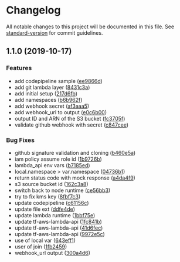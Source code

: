 # Changelog

All notable changes to this project will be documented in this file. See [standard-version](https://github.com/conventional-changelog/standard-version) for commit guidelines.

## 1.1.0 (2019-10-17)


### Features

* add codepipeline sample ([ee9866d](https://github.com/alexandermendes/tf-aws-ghe-clone/commit/ee9866db30feee2a09ce7c056ffb34348b75760f))
* add git lambda layer ([8431c3a](https://github.com/alexandermendes/tf-aws-ghe-clone/commit/8431c3aceb5e529324699f05861c952a7a7fb2f8))
* add initial setup ([217d6fb](https://github.com/alexandermendes/tf-aws-ghe-clone/commit/217d6fb15ccb5fa45b0ac326bf53b85cc61084fd))
* add namespaces ([b6b962f](https://github.com/alexandermendes/tf-aws-ghe-clone/commit/b6b962f6731d8012cdbbb3ed2d9f30386deffe0a))
* add webhook secret ([af3aaa5](https://github.com/alexandermendes/tf-aws-ghe-clone/commit/af3aaa59c708f16c07a256c44aa98814fca40ef2))
* add webhook_url to output ([e0c6b00](https://github.com/alexandermendes/tf-aws-ghe-clone/commit/e0c6b0003a76aee0bc0e96bd3e0743cdbf9cc93e))
* output ID and ARN of the S3 bucket ([fc3705f](https://github.com/alexandermendes/tf-aws-ghe-clone/commit/fc3705f232eaeb4637060e8845473953873f9355))
* validate github webhook with secret ([c847cee](https://github.com/alexandermendes/tf-aws-ghe-clone/commit/c847cee0bea34a41dbf03176e54ef1d69477f00b))


### Bug Fixes

* github signature validation and cloning ([b460e5a](https://github.com/alexandermendes/tf-aws-ghe-clone/commit/b460e5af31ac586d551c81261df5d375858766bb))
* iam policy assume role id ([1b9726b](https://github.com/alexandermendes/tf-aws-ghe-clone/commit/1b9726bfab88a501ad6897fdfe8bfee276ec0122))
* lambda_api env vars ([b7185ed](https://github.com/alexandermendes/tf-aws-ghe-clone/commit/b7185edf682c305149caa2b54331f8ba87ed2a57))
* local.namespace > var.namespace ([04736b1](https://github.com/alexandermendes/tf-aws-ghe-clone/commit/04736b1ef9e473fdd9fb3775ea539c2e80b95b28))
* return status code with mock response ([a4da4f9](https://github.com/alexandermendes/tf-aws-ghe-clone/commit/a4da4f96dffc86d50d0dab4fc25b6b5a25fb7b41))
* s3 source bucket id ([162c3a8](https://github.com/alexandermendes/tf-aws-ghe-clone/commit/162c3a878dc9203e1387bc01fc5b876631db53f0))
* switch back to node runtime ([ce56bb3](https://github.com/alexandermendes/tf-aws-ghe-clone/commit/ce56bb382f5af354b8f899fd9aaa08739bc7c3fb))
* try to fix kms key ([8fbf7c3](https://github.com/alexandermendes/tf-aws-ghe-clone/commit/8fbf7c3d99f339aed4e1183b006b6fb3e5e50d9c))
* update codepipeline ([c61156c](https://github.com/alexandermendes/tf-aws-ghe-clone/commit/c61156c705aa0cbb8642edb19ae9c5db41ad0db9))
* update file ext ([ddfe4de](https://github.com/alexandermendes/tf-aws-ghe-clone/commit/ddfe4ded5b49244bc881301c69e45c9b95b3cb81))
* update lambda runtime ([1bbf75e](https://github.com/alexandermendes/tf-aws-ghe-clone/commit/1bbf75e09a4b06c6bf759b37af41004f31b1391f))
* update tf-aws-lambda-api ([1fc841b](https://github.com/alexandermendes/tf-aws-ghe-clone/commit/1fc841b87e0786b0d53203b013533cb52baa0ec9))
* update tf-aws-lambda-api ([41d6fec](https://github.com/alexandermendes/tf-aws-ghe-clone/commit/41d6fec37a00e150b81ff7afe77c2bd2339287cb))
* update tf-aws-lambda-api ([9972e5c](https://github.com/alexandermendes/tf-aws-ghe-clone/commit/9972e5c77fa27e551998d8674efca5124f5ffe79))
* use of local var ([643eff1](https://github.com/alexandermendes/tf-aws-ghe-clone/commit/643eff139fb627e5962d1ea65a1e61c6c2d50fd7))
* user of join ([1fb2459](https://github.com/alexandermendes/tf-aws-ghe-clone/commit/1fb24591484821c8fe08f5619f61dc7280bdb55b))
* webhook_url output ([300a4d6](https://github.com/alexandermendes/tf-aws-ghe-clone/commit/300a4d64c3b9eea337966ed03bc10a94415e252d))

